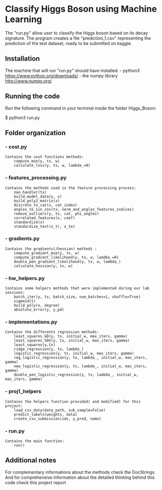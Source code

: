 # Classify Higgs Boson using Machine Learning

The "run.py" allow user to classify the Higgs boson based on its decay signature.
The program creates a file "prediction_1.csv" representing the prediction of the test dataset, ready to be submitted on kaggle.

## Installation

The machine that will run "run.py" should have installed:
		- python3 https://www.python.org/downloads/
		- the numpy library  http://www.numpy.org/

## Running the code

Run the following command in your terminal inside the folder Higgs_Boson:

$ python3 run.py

## Folder organization

### - cost.py
	Contains the cost functions methods:
		compute_mse(y, tx, w)
		calculate_loss(y, tx, w, lambda_=0)

### - features_processing.py
	Contains the methods used in the feature processing process:
		nan_handler(tx)
		build_model_data(y, x)
		build_poly2_matrix(x)
		discrete_to_cat(x, cat_index)
		angles_to_sin_cos(tx, norm_and_angles_features_indices)
		remove_outliers(y, tx, cat, phi_angles)
		correlated_features(x, coef)
		standardize(x)
		standardize_test(x_tr, x_te)
### - gradients.py
	Contains the gradients(/hessian) methods :
		compute_gradient_mse(y, tx, w)
		compute_gradient_likelihood(y, tx, w, lamdba_=0)
		double_pen_gradient_likelihood(y, tx, w, lambda_)
		calculate_hessian(y, tx, w)
### - hw_helpers.py
	Contains some helpers methods that were implemented during our lab sessions:
		batch_iter(y, tx, batch_size, num_batches=1, shuffle=True)
		sigmoid(t)
		build_poly(x, degree)
		absolute_error(y, y_pd)
### - implementations.py
	Contains the differents regression methods:
		least_squares_GD(y, tx, initial_w, max_iters, gamma)
		least_squares_SDG(y, tx, initial_w, max_iters, gamma)
		least_squares(y,tx)
		ridge_regression(y, tx, lambda_)
		logistic_regression(y, tx, initial_w, max_iters, gamma)
		reg_logistic_regression(y, tx, lambda_, initial_w, max_iters, gamma)
		new_logistic_regression(y, tx, lambda_, initial_w, max_iters, gamma)
		double_pen_logistic_regression(y, tx, lambda_, initial_w, max_iters, gamma)
### - proj1_helpers
	Contains the helpers function provided( and modified) for this project:
		load_csv_data(data_path, sub_sample=False)
		predict_labels(weights, data)
		create_csv_submission(ids, y_pred, name)
### - run.py
	Contains the main function:
		run()

## Additional notes

For complementary informations about the methods check the DocStrings.
And for comprehensive information about the detailed thinking behind this code check this project report
